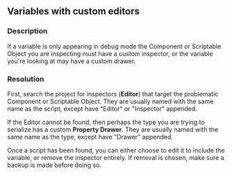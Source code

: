 ## Variables with custom editors

### Description
If a variable is only appearing in debug mode the Component or Scriptable Object you are inspecting must have a custom inspector, or the variable you're looking at may have a custom drawer.

### Resolution
First, search the project for inspectors (**Editor**) that target the problematic Component or Scriptable Object.
They are usually named with the same name as the script, except have "Editor" or "Inspector" appended.  

If the Editor cannot be found, then perhaps the type you are trying to serialize has a custom **Property Drawer**. They are usually named with the same name as the type, except have "Drawer" appended.  

Once a script has been found, you can either choose to edit it to include the variable, or remove the inspector entirely.
If removal is chosen, make sure a backup is made before doing so.  